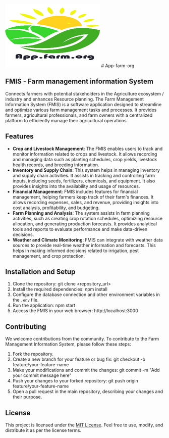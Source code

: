 <img src="Objects/Images/farm-logo-2.png" alt="FMIS LOGO" style="width:300px;height:200px;">
# App-farm-org

## FMIS - Farm management information System

Connects farmers with potential stakeholders in the Agriculture ecosystem / industry and enhances Resource planning.
The Farm Management Information System (FMIS) is a software application designed to streamline and optimize various farm management tasks and processes. It provides farmers, agricultural professionals, and farm owners with a centralized platform to efficiently manage their agricultural operations.

## Features
- **Crop and Livestock Management**: The FMIS enables users to track and monitor information related to crops and livestock. It allows recording and managing data such as planting schedules, crop yields, livestock health records, and breeding information.
- **Inventory and Supply Chain**: This system helps in managing inventory and supply chain activities. It assists in tracking and controlling farm inputs, including seeds, fertilizers, chemicals, and equipment. It also provides insights into the availability and usage of resources.
- **Financial Management**: FMIS includes features for financial management, helping farmers keep track of their farm's finances. It allows recording expenses, sales, and revenue, providing insights into cost analysis, profitability, and budgeting.
- **Farm Planning and Analysis**: The system assists in farm planning activities, such as creating crop rotation schedules, optimizing resource allocation, and generating production forecasts. It provides analytical tools and reports to evaluate performance and make data-driven decisions.
- **Weather and Climate Monitoring**: FMIS can integrate with weather data sources to provide real-time weather information and forecasts. This helps in making informed decisions related to irrigation, pest management, and crop protection.

## Installation and Setup
1. Clone the repository: git clone <repository_url>
2. Install the required dependencies: npm install
3. Configure the database connection and other environment variables in the `.env` file.
4. Run the application: npm start
5. Access the FMIS in your web browser: http://localhost:3000

## Contributing
We welcome contributions from the community. To contribute to the Farm Management Information System, please follow these steps:
1. Fork the repository.
2. Create a new branch for your feature or bug fix: git checkout -b feature/your-feature-name
3. Make your modifications and commit the changes: git commit -m "Add your commit message here"
4. Push your changes to your forked repository: git push origin feature/your-feature-name
5. Open a pull request in the main repository, describing your changes and their purpose.

## License
This project is licensed under the [MIT License](LICENSE). Feel free to use, modify, and distribute it as per the license terms.
